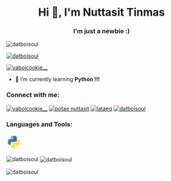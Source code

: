 <h1 align="center">Hi 👋, I'm Nuttasit Tinmas</h1>
<h3 align="center">I'm just a newbie :)</h3>

<p align="left"> <img src="https://komarev.com/ghpvc/?username=datboisoul&label=Profile%20views&color=0e75b6&style=flat" alt="datboisoul" /> </p>

<p align="left"> <a href="https://github.com/ryo-ma/github-profile-trophy"><img src="https://github-profile-trophy.vercel.app/?username=datboisoul" alt="datboisoul" /></a> </p>

<p align="left"> <a href="https://twitter.com/yaboicookie__" target="blank"><img src="https://img.shields.io/twitter/follow/yaboicookie__?logo=twitter&style=for-the-badge" alt="yaboicookie__" /></a> </p>

- 🌱 I’m currently learning **Python !!!**

<h3 align="left">Connect with me:</h3>
<p align="left">
<a href="https://twitter.com/yaboicookie__" target="blank"><img align="center" src="https://raw.githubusercontent.com/rahuldkjain/github-profile-readme-generator/master/src/images/icons/Social/twitter.svg" alt="yaboicookie__" height="30" width="40" /></a>
<a href="https://fb.com/potae nuttasit" target="blank"><img align="center" src="https://raw.githubusercontent.com/rahuldkjain/github-profile-readme-generator/master/src/images/icons/Social/facebook.svg" alt="potae nuttasit" height="30" width="40" /></a>
<a href="https://instagram.com/lataeq" target="blank"><img align="center" src="https://raw.githubusercontent.com/rahuldkjain/github-profile-readme-generator/master/src/images/icons/Social/instagram.svg" alt="lataeq" height="30" width="40" /></a>
<a href="https://www.hackerrank.com/datboisoul" target="blank"><img align="center" src="https://raw.githubusercontent.com/rahuldkjain/github-profile-readme-generator/master/src/images/icons/Social/hackerrank.svg" alt="datboisoul" height="30" width="40" /></a>
</p>

<h3 align="left">Languages and Tools:</h3>
<p align="left"> <a href="https://www.python.org" target="_blank" rel="noreferrer"> <img src="https://raw.githubusercontent.com/devicons/devicon/master/icons/python/python-original.svg" alt="python" width="40" height="40"/> </a> </p>

<p><img align="left" src="https://github-readme-stats.vercel.app/api/top-langs?username=datboisoul&show_icons=true&locale=en&layout=compact" alt="datboisoul" /></p>

<p>&nbsp;<img align="center" src="https://github-readme-stats.vercel.app/api?username=datboisoul&show_icons=true&locale=en" alt="datboisoul" /></p>

<p><img align="center" src="https://github-readme-streak-stats.herokuapp.com/?user=datboisoul&" alt="datboisoul" /></p>
